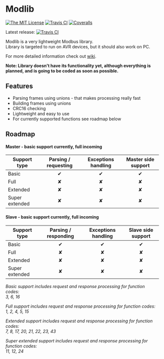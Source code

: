 # Modlib

[![The MIT License](https://img.shields.io/badge/license-MIT-orange.svg?style=flat-square)](http://opensource.org/licenses/MIT)
[![Travis CI](https://img.shields.io/travis/Jacajack/modlib.svg?style=flat-square)](https://travis-ci.org/Jacajack/modlib)
[![Coveralls](https://img.shields.io/coveralls/Jacajack/modlib.svg?style=flat-square)]()

Latest release:
[![Travis CI](https://img.shields.io/travis/Jacajack/modlib/v0.5-beta.svg?style=flat-square)](https://travis-ci.org/Jacajack/modlib)

Modlib is a very lightweight Modbus library.<br>
Library is targeted to run on AVR devices, but it should also work on PC.


For more detailed information check out [wiki](https://github.com/Jacajack/modlib/wiki).

**Note: Library doesn't have its functionality yet, although everything is planned, and is going to be coded as soon as possible.**

## Features
- Parsing frames using unions - that makes processing really fast
- Building frames using unions
- CRC16 checking
- Lightweight and easy to use
- For currently supported functions see roadmap below

## Roadmap
#### Master - basic support currently, full incoming
| Support type  | Parsing / requesting | Exceptions handling | Master side support |
|---------------|:--------------------:|:-------------------:|:-------------------:|
|Basic          | &#10004;             | &#10004;            | &#10004;            |
|Full           | &#10008;             | &#10008;            | &#10008;            |
|Extended       | &#10008;             | &#10008;            | &#10008;            |
|Super extended | &#10008;             | &#10008;            | &#10008;            |

#### Slave - basic support currently, full incoming
| Support type  | Parsing / responding | Exceptions handling | Slave side support |
|---------------|:--------------------:|:-------------------:|:------------------:|
|Basic          | &#10004;             | &#10004;            | &#10004;           |
|Full           | &#10008;             | &#10008;            | &#10008;           |
|Extended       | &#10008;             | &#10008;            | &#10008;           |
|Super extended | &#10008; 	           | &#10008;            | &#10008;           |  


*Basic support includes request and response processing for function codes:<br>
3, 6, 16*

*Full support includes request and response processing for function codes:<br>
1, 2, 4, 5, 15*

*Extended support includes request and response processing for function codes:<br>
7, 8, 17, 20, 21, 22, 23, 43*

*Super extended support includes request and response processing for function codes:<br>
11, 12, 24*
